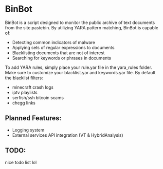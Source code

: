 # BinBot
BinBot is a script designed to monitor the public archive of text documents from the site pastebin.
By utilizing YARA pattern matching, BinBot is capable of:
* Detecting common indicators of malware
* Applying sets of regular expressions to documents
* Blacklisting documents that are not of interest
* Searching for keywords or phrases in documents

To add YARA rules, simply place your rule.yar file in the yara_rules folder.
Make sure to customize your blacklist.yar and keywords.yar file. By default the blacklist filters:
* minecraft crash logs
* iptv playlists
* serfish/ssh bitcoin scams
* chegg links

## Planned Features:
* Logging system
* External services API integration (VT & HybridAnalysis)


## TODO:
nice todo list lol
